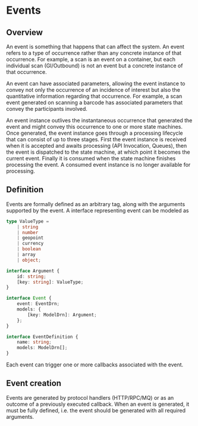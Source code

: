# Events

## Overview

An event is something that happens that can affect the system. An event refers to a type of occurrence rather than any concrete instance of that occurrence. For example, a scan is an event on a container, but each individual scan (GI/Outbound) is not an event but a concrete instance of that occurrence.

An event can have associated parameters, allowing the event instance to convey not only the occurrence of an incidence of interest but also the quantitative information regarding that occurrence. For example, a scan event generated on scanning a barcode has associated parameters that convey the participants involved.

An event instance outlives the instantaneous occurrence that generated the event and might convey this occurrence to one or more state machines. Once generated, the event instance goes through a processing lifecycle that can consist of up to three stages. First the event instance is received when it is accepted and awaits processing (API Invocation, Queues), then the event is dispatched to the state machine, at which point it becomes the current event. Finally it is consumed when the state machine finishes processing the event. A consumed event instance is no longer available for processing.

## Definition

Events are formally defined as an arbitrary tag, along with the arguments supported by the event. A interface representing event can be modeled as

```ts
type ValueType =
	| string
	| number
	| geopoint
	| currency
	| boolean
	| array
	| object;

interface Argument {
	id: string;
	[key: string]: ValueType;
}

interface Event {
	event: EventDrn;
	models: {
		[key: ModelDrn]: Argument;
	};
}

interface EventDefinition {
	name: string;
	models: ModelDrn[];
}
```

Each event can trigger one or more callbacks associated with the event.

## Event creation

Events are generated by protocol handlers (HTTP/RPC/MQ) or as an outcome of a previously executed callback. When an event is generated, it must be fully defined, i.e. the event should be generated with all required arguments.
